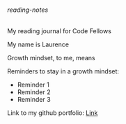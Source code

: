 ###### reading-notes
My reading journal for Code Fellows

My name is Laurence 

Growth mindset, to me, means 

Reminders to stay in a growth mindset:

+ Reminder 1
+ Reminder 2
+ Reminder 3

Link to my github portfolio: [Link](https://teamidol.github.io/reading-notes/)
